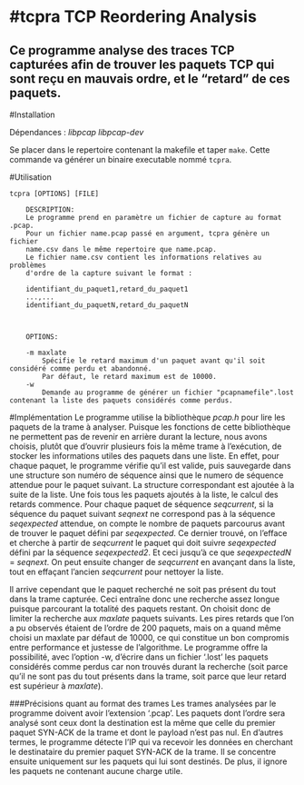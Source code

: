 #tcpra
TCP Reordering Analysis
===
Ce programme analyse des traces TCP capturées afin de trouver les paquets TCP qui sont reçu en mauvais ordre, et le “retard” de ces paquets.
----
#Installation

Dépendances : *libpcap* *libpcap-dev*

Se placer dans le repertoire contenant la makefile et taper `make`.
Cette commande va générer un binaire executable nommé `tcpra`.

#Utilisation

```
tcpra [OPTIONS] [FILE]
	
	DESCRIPTION:
	Le programme prend en paramètre un fichier de capture au format .pcap.
	Pour un fichier name.pcap passé en argument, tcpra génère un fichier
	name.csv dans le même repertoire que name.pcap.
	Le fichier name.csv contient les informations relatives au problèmes 
	d'ordre de la capture suivant le format :

	identifiant_du_paquet1,retard_du_paquet1
	...,...
	identifiant_du_paquetN,retard_du_paquetN



	OPTIONS:
	
	-m maxlate
		Spécifie le retard maximum d'un paquet avant qu'il soit considéré comme perdu et abandonné.
		Par défaut, le retard maximum est de 10000.
	-w
		Demande au programme de générer un fichier "pcapnamefile".lost contenant la liste des paquets considérés comme perdus.
```

#Implémentation
Le programme utilise la bibliothèque *pcap.h* pour lire les paquets de la trame à analyser.
Puisque les fonctions de cette bibliothèque ne permettent pas de revenir en arrière durant la lecture, nous avons choisis, plutôt que d’ouvrir plusieurs fois la même trame à l’exécution, de stocker les informations utiles des paquets dans une liste.
En effet, pour chaque paquet, le programme vérifie qu’il est valide, puis sauvegarde dans une structure son numéro de séquence ainsi que le numero de séquence attendue pour le paquet suivant. La structure correspondant est ajoutée à la suite de la liste.
Une fois tous les paquets ajoutés à la liste, le calcul des retards commence. Pour chaque paquet de séquence *seqcurrent*, si la séquence du paquet suivant *seqnext* ne correspond pas à la séquence *seqexpected* attendue, on compte le nombre de paquets parcourus avant de trouver le paquet défini par *seqexpected*. Ce dernier trouvé, on l’efface et cherche à partir de *seqcurrent* le paquet qui doit suivre *seqexpected* défini par la séquence *seqexpected2*. Et ceci jusqu’à ce que *seqexpectedN* = *seqnext*. On peut ensuite changer de *seqcurrent* en avançant dans la liste, tout en effaçant l’ancien *seqcurrent* pour nettoyer la liste.

Il arrive cependant que le paquet recherché ne soit pas présent du tout dans la trame capturée. Ceci entraîne donc une recherche assez longue puisque parcourant la totalité des paquets restant. On choisit donc de limiter la recherche aux *maxlate* paquets suivants. Les pires retards que l’on a pu observés étaient de l’ordre de 200 paquets, mais on a quand même choisi un maxlate par défaut de 10000, ce qui constitue un bon compromis entre performance et justesse de l’algorithme.
Le programme offre la possibilité, avec l’option -w, d’écrire dans un fichier ‘.lost’ les paquets considérés comme perdus car non trouvés durant la recherche (soit parce qu’il ne sont pas du tout présents dans la trame, soit parce que leur retard est supérieur à *maxlate*).

###Précisions quant au format des trames
Les trames analysées par le programme doivent avoir l’extension ‘.pcap’. Les paquets dont l’ordre sera analysé sont ceux dont la destination est la même que celle du premier paquet SYN-ACK de la trame et dont le payload n’est pas nul.
En d’autres termes, le programme détecte l’IP qui va recevoir les données en cherchant le destinataire du premier paquet SYN-ACK de la trame. Il se concentre ensuite uniquement sur les paquets qui lui sont destinés. De plus, il ignore les paquets ne contenant aucune charge utile.
